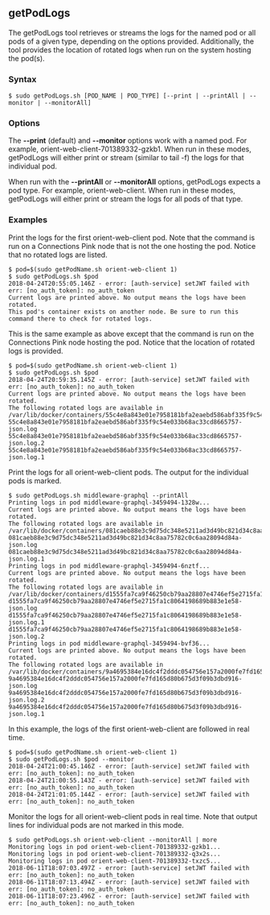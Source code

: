 ## getPodLogs

The getPodLogs tool retrieves or streams the logs for the named pod or all pods of a given type, depending on the options 
provided. Additionally, the tool provides the location of rotated logs when run on the system hosting the pod(s).

### Syntax

```Shell
$ sudo getPodLogs.sh [POD_NAME | POD_TYPE] [--print | --printAll | --monitor | --monitorAll]
```

### Options

The **--print** (default) and **--monitor** options work with a named pod. For example, orient-web-client-701389332-gzkb1.
When run in these modes, getPodLogs will either print or stream (similar to tail -f) the logs for that individual pod.

When run with the **--printAll** or **--monitorAll** options, getPodLogs expects a pod type. For example, orient-web-client. 
When run in these modes, getPodLogs will either print or stream the logs for all pods of that type.

### Examples

Print the logs for the first orient-web-client pod. Note that the command is run on a Connections Pink node that is not the
one hosting the pod. Notice that no rotated logs are listed.

```Shell
$ pod=$(sudo getPodName.sh orient-web-client 1)
$ sudo getPodLogs.sh $pod 
2018-04-24T20:55:05.146Z - error: [auth-service] setJWT failed with err: [no_auth_token]: no_auth_token
Current logs are printed above. No output means the logs have been rotated.
This pod's container exists on another node. Be sure to run this command there to check for rotated logs.
```

This is the same example as above except that the command is run on the Connections Pink node hosting the pod. Notice that
the location of rotated logs is provided.

```Shell
$ pod=$(sudo getPodName.sh orient-web-client 1)
$ sudo getPodLogs.sh $pod 
2018-04-24T20:59:35.145Z - error: [auth-service] setJWT failed with err: [no_auth_token]: no_auth_token
Current logs are printed above. No output means the logs have been rotated.
The following rotated logs are available in /var/lib/docker/containers/55c4e8a843e01e7958181bfa2eaebd586abf335f9c54e033b68ac33cd8665757:
55c4e8a843e01e7958181bfa2eaebd586abf335f9c54e033b68ac33cd8665757-json.log
55c4e8a843e01e7958181bfa2eaebd586abf335f9c54e033b68ac33cd8665757-json.log.2
55c4e8a843e01e7958181bfa2eaebd586abf335f9c54e033b68ac33cd8665757-json.log.1
```

Print the logs for all orient-web-client pods. The output for the individual pods is marked.

```Shell
$ sudo getPodLogs.sh middleware-graphql --printAll
Printing logs in pod middleware-graphql-3459494-1328w...
Current logs are printed above. No output means the logs have been rotated.
The following rotated logs are available in /var/lib/docker/containers/081caeb88e3c9d75dc348e5211ad3d49bc821d34c8aa75782c0c6aa28094d84a:
081caeb88e3c9d75dc348e5211ad3d49bc821d34c8aa75782c0c6aa28094d84a-json.log
081caeb88e3c9d75dc348e5211ad3d49bc821d34c8aa75782c0c6aa28094d84a-json.log.1
Printing logs in pod middleware-graphql-3459494-6nztf...
Current logs are printed above. No output means the logs have been rotated.
The following rotated logs are available in /var/lib/docker/containers/d1555fa7ca9f46250cb79aa28807e4746ef5e2715fa1c8064198689b883e1e58:
d1555fa7ca9f46250cb79aa28807e4746ef5e2715fa1c8064198689b883e1e58-json.log
d1555fa7ca9f46250cb79aa28807e4746ef5e2715fa1c8064198689b883e1e58-json.log.1
d1555fa7ca9f46250cb79aa28807e4746ef5e2715fa1c8064198689b883e1e58-json.log.2
Printing logs in pod middleware-graphql-3459494-bvf36...
Current logs are printed above. No output means the logs have been rotated.
The following rotated logs are available in /var/lib/docker/containers/9a4695384e16dc4f2dddc054756e157a2000fe7fd165d80b675d3f09b3dbd916:
9a4695384e16dc4f2dddc054756e157a2000fe7fd165d80b675d3f09b3dbd916-json.log
9a4695384e16dc4f2dddc054756e157a2000fe7fd165d80b675d3f09b3dbd916-json.log.2
9a4695384e16dc4f2dddc054756e157a2000fe7fd165d80b675d3f09b3dbd916-json.log.1
```

In this example, the logs of the first orient-web-client are followed in real time.

```Shell
$ pod=$(sudo getPodName.sh orient-web-client 1)
$ sudo getPodLogs.sh $pod --monitor
2018-04-24T21:00:45.146Z - error: [auth-service] setJWT failed with err: [no_auth_token]: no_auth_token
2018-04-24T21:00:55.143Z - error: [auth-service] setJWT failed with err: [no_auth_token]: no_auth_token
2018-04-24T21:01:05.144Z - error: [auth-service] setJWT failed with err: [no_auth_token]: no_auth_token
```

Monitor the logs for all orient-web-client pods in real time. Note that output lines for individual pods are not marked in
this mode.

```Shell
$ sudo getPodLogs.sh orient-web-client --monitorAll | more
Monitoring logs in pod orient-web-client-701389332-gzkb1...
Monitoring logs in pod orient-web-client-701389332-q3x2s...
Monitoring logs in pod orient-web-client-701389332-txzc5...
2018-06-11T18:07:03.497Z - error: [auth-service] setJWT failed with err: [no_auth_token]: no_auth_token
2018-06-11T18:07:13.494Z - error: [auth-service] setJWT failed with err: [no_auth_token]: no_auth_token
2018-06-11T18:07:23.496Z - error: [auth-service] setJWT failed with err: [no_auth_token]: no_auth_token
```